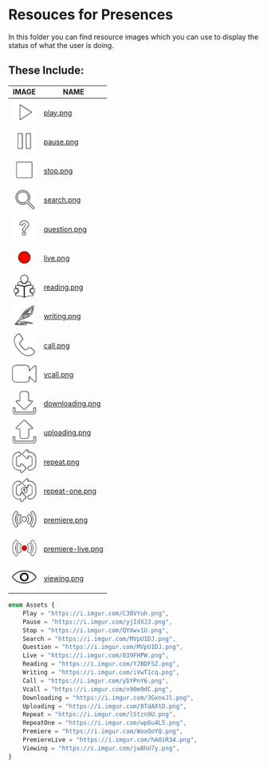 # Resouces for Presences

In this folder you can find resource images which you can use to display the status of what the user is doing.

## These Include:

| IMAGE                                                                                 | NAME                                   |
| ------------------------------------------------------------------------------------- | -------------------------------------- |
| <img src="play.png" style="background: black;" height="50px">                         | [play.png](play.png)                   |
| <img src="pause.png" style="background-color: rgba(0,0,0,25);" height="50px">         | [pause.png](pause.png)                 |
| <img src="stop.png" style="background-color: rgba(0,0,0,25);" height="50px">          | [stop.png](stop.png)                   |
| <img src="search.png" style="background-color: rgba(0,0,0,25);" height="50px">        | [search.png](search.png)               |
| <img src="question.png" style="background-color: rgba(0,0,0,25);" height="50px">      | [question.png](question.png)           |
| <img src="live.png" style="background-color: rgba(0,0,0,25);" height="50px">          | [live.png](live.png)                   |
| <img src="reading.png" style="background-color: rgba(0,0,0,25);" height="50px">       | [reading.png](reading.png)             |
| <img src="writing.png" style="background-color: rgba(0,0,0,25);" height="50px">       | [writing.png](writing.png)             |
| <img src="call.png" style="background-color: rgba(0,0,0,25);" height="50px">          | [call.png](call.png)                   |
| <img src="vcall.png" style="background-color: rgba(0,0,0,25);" height="50px">         | [vcall.png](vcall.png)                 |
| <img src="downloading.png" style="background-color: rgba(0,0,0,25);" height="50px">   | [downloading.png](downloading.png)     |
| <img src="uploading.png" style="background-color: rgba(0,0,0,25);" height="50px">     | [uploading.png](uploading.png)         |
| <img src="repeat.png" style="background-color: rgba(0,0,0,25);" height="50px">        | [repeat.png](repeat.png)               |
| <img src="repeat-one.png" style="background-color: rgba(0,0,0,25);" height="50px">    | [repeat-one.png](repeat-one.png)       |
| <img src="premiere.png" style="background-color: rgba(0,0,0,25);" height="50px">      | [premiere.png](premiere.png)           |
| <img src="premiere-live.png" style="background-color: rgba(0,0,0,25);" height="50px"> | [premiere-live.png](premiere-live.png) |
| <img src="viewing.png" style="background-color: rgba(0,0,0,25);" height="50px">       | [viewing.png](viewing.png) |

```ts
enum Assets {
	Play = "https://i.imgur.com/C30VYuh.png",
	Pause = "https://i.imgur.com/yjIdXJ3.png",
	Stop = "https://i.imgur.com/QYXwv1U.png",
	Search = "https://i.imgur.com/MVpU1DJ.png",
	Question = "https://i.imgur.com/MVpU1DJ.png",
	Live = "https://i.imgur.com/039FHPW.png",
	Reading = "https://i.imgur.com/YJBDFSZ.png",
	Writing = "https://i.imgur.com/iVwT1cq.png",
	Call = "https://i.imgur.com/ybYPnY6.png",
	Vcall = "https://i.imgur.com/n90m9dC.png",
	Downloading = "https://i.imgur.com/3GxnxJl.png",
	Uploading = "https://i.imgur.com/8TdAXtD.png",
	Repeat = "https://i.imgur.com/lStzn9U.png",
	RepeatOne = "https://i.imgur.com/wp6u4L5.png",
	Premiere = "https://i.imgur.com/WoxOoYQ.png",
	PremiereLive = "https://i.imgur.com/hAOiR34.png",
	Viewing = "https://i.imgur.com/jw8hU7y.png",
}
```